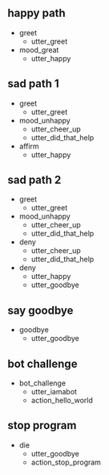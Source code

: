 ## happy path
* greet
  - utter_greet
* mood_great
  - utter_happy

## sad path 1
* greet
  - utter_greet
* mood_unhappy
  - utter_cheer_up
  - utter_did_that_help
* affirm
  - utter_happy

## sad path 2
* greet
  - utter_greet
* mood_unhappy
  - utter_cheer_up
  - utter_did_that_help
* deny
  - utter_cheer_up
  - utter_did_that_help
* deny
  - utter_happy
  - utter_goodbye

## say goodbye
* goodbye
  - utter_goodbye

## bot challenge
* bot_challenge
  - utter_iamabot
  - action_hello_world

<!-- only die via `/die` command, else will die on "di" and "de" and "dies" -->
## stop program
* die
  - utter_goodbye
  - action_stop_program